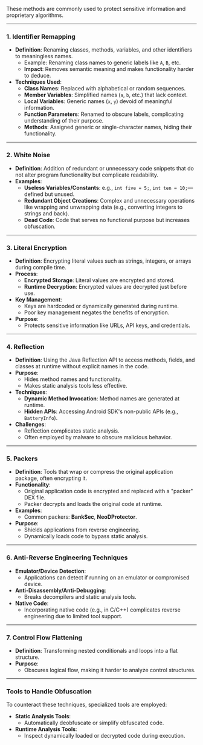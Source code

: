 These methods are commonly used to protect sensitive information and proprietary algorithms.

---

### **1. Identifier Remapping**

- **Definition**: Renaming classes, methods, variables, and other identifiers to meaningless names.
    - Example: Renaming class names to generic labels like `A`, `B`, etc.
    - **Impact**: Removes semantic meaning and makes functionality harder to deduce.
- **Techniques Used**:
    - **Class Names**: Replaced with alphabetical or random sequences.
    - **Member Variables**: Simplified names (`a`, `b`, etc.) that lack context.
    - **Local Variables**: Generic names (`x`, `y`) devoid of meaningful information.
    - **Function Parameters**: Renamed to obscure labels, complicating understanding of their purpose.
    - **Methods**: Assigned generic or single-character names, hiding their functionality.

---

### **2. White Noise**

- **Definition**: Addition of redundant or unnecessary code snippets that do not alter program functionality but complicate readability.
- **Examples**:
    - **Useless Variables/Constants**: e.g., `int five = 5;`, `int ten = 10;`—defined but unused.
    - **Redundant Object Creations**: Complex and unnecessary operations like wrapping and unwrapping data (e.g., converting integers to strings and back).
    - **Dead Code**: Code that serves no functional purpose but increases obfuscation.

---

### **3. Literal Encryption**

- **Definition**: Encrypting literal values such as strings, integers, or arrays during compile time.
- **Process**:
    - **Encrypted Storage**: Literal values are encrypted and stored.
    - **Runtime Decryption**: Encrypted values are decrypted just before use.
- **Key Management**:
    - Keys are hardcoded or dynamically generated during runtime.
    - Poor key management negates the benefits of encryption.
- **Purpose**:
    - Protects sensitive information like URLs, API keys, and credentials.

---

### **4. Reflection**

- **Definition**: Using the Java Reflection API to access methods, fields, and classes at runtime without explicit names in the code.
- **Purpose**:
    - Hides method names and functionality.
    - Makes static analysis tools less effective.
- **Techniques**:
    - **Dynamic Method Invocation**: Method names are generated at runtime.
    - **Hidden APIs**: Accessing Android SDK's non-public APIs (e.g., `BatteryInfo`).
- **Challenges**:
    - Reflection complicates static analysis.
    - Often employed by malware to obscure malicious behavior.

---

### **5. Packers**

- **Definition**: Tools that wrap or compress the original application package, often encrypting it.
- **Functionality**:
    - Original application code is encrypted and replaced with a "packer" DEX file.
    - Packer decrypts and loads the original code at runtime.
- **Examples**:
    - Common packers: **BankSec**, **NeoDProtector**.
- **Purpose**:
    - Shields applications from reverse engineering.
    - Dynamically loads code to bypass static analysis.

---

### **6. Anti-Reverse Engineering Techniques**

- **Emulator/Device Detection**:
    - Applications can detect if running on an emulator or compromised device.
- **Anti-Disassembly/Anti-Debugging**:
    - Breaks decompilers and static analysis tools.
- **Native Code**:
    - Incorporating native code (e.g., in C/C++) complicates reverse engineering due to limited tool support.

---

### **7. Control Flow Flattening**

- **Definition**: Transforming nested conditionals and loops into a flat structure.
- **Purpose**:
    - Obscures logical flow, making it harder to analyze control structures.

---

### **Tools to Handle Obfuscation**

To counteract these techniques, specialized tools are employed:

- **Static Analysis Tools**:
    - Automatically deobfuscate or simplify obfuscated code.
- **Runtime Analysis Tools**:
    - Inspect dynamically loaded or decrypted code during execution.